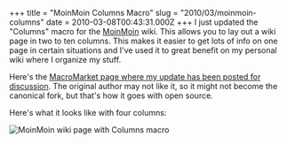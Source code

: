 +++
title = "MoinMoin Columns Macro"
slug = "2010/03/moinmoin-columns"
date = 2010-03-08T00:43:31.000Z
+++
I just updated the "Columns" macro for the [MoinMoin](http://moinmo.in/) wiki. This allows you to lay out a wiki page in two to ten columns. This makes it easier to get lots of info on one page in certain situations and I've used it to great benefit on my personal wiki where I organize my stuff.

Here's the [MacroMarket page where my update has been posted for discussion](http://moinmo.in/MacroMarket/Columns#peterlyonsupdate). The original author may not like it, so it might not become the canonical fork, but that's how it goes with open source.

Here's what it looks like with four columns:

![MoinMoin wiki page with Columns macro](/problog/images/moinmoin_columns.png)
